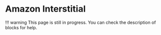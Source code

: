 # Amazon Interstitial

!!! warning
    This page is still in progress. You can check the description of blocks for help.
